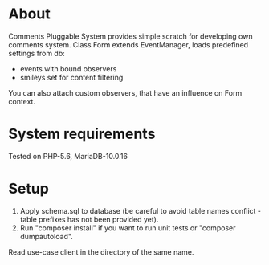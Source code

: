 # About

Comments Pluggable System provides simple scratch for developing own comments system.
Class Form extends EventManager, loads predefined settings from db:
 - events with bound observers
 - smileys set for content filtering

You can also attach custom observers, that have an influence on Form context.

# System requirements
Tested on PHP-5.6, MariaDB-10.0.16

# Setup

1. Apply schema.sql to database (be careful to avoid table names conflict - table prefixes has not been provided yet).
2. Run "composer install" if you want to run unit tests or "composer dumpautoload".

Read use-case client in the directory of the same name.
